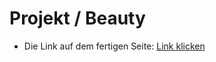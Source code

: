 # Projekt / Beauty
- Die Link auf dem fertigen Seite: [Link klicken](https://takhmazov.github.io/Projekt-Beauty/)
